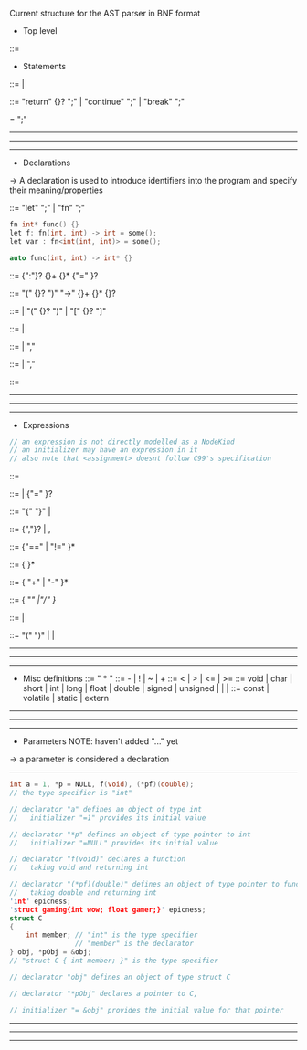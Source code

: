 
Current structure for the AST parser in BNF format

- Top level

<program> ::= <function>

- Statements

<statement> ::= <jump-statement>
              | <expression-statement>

<jump-statement> ::= "return" {<expression>}? ";"
                   | "continue" ";"
                   | "break" ";"

<expression-statement> = <expression> ";"

---
---
---
- Declarations

-> A declaration is used to introduce identifiers into the program and specify their meaning/properties

<declaration> ::= "let" <variable-declaration> ";"
                | "fn" <function-declaration> ";"
```c
fn int* func() {}
let f: fn(int, int) -> int = some();
let var : fn<int(int, int)> = some();

auto func(int, int) -> int* {}
```

<variable-declaration> ::= <declarator-list> {":"}?
                           {<declaration-specifier>}+ {<pointer>}* 
                           {"=" <initializer>}?

<function-declaration> ::=  <declarator> "(" {<parameter-list>}? ")"
                           "->" {<declaration-specifier>}+ {<pointer>}* {<compound-statement>}?

<declarator> ::= <identifier>
               | <declarator> "(" {<parameter-list>}? ")"
               | <declarator> "\[" {<constant-expression>}? "]"

<declaration-specifier> ::= <type-qualifier>
                          | <type-specifier>

<declarator-list> ::= <declarator>
                    | <declarator> "," <declarator-list>


<parameter-list> ::= <parameter>
                   | <parameter-list> "," <parameter> 

<parameter> ::= <declarator-specifier> <identifier> 

---
---
---
- Expressions
```c
// an expression is not directly modelled as a NodeKind
// an initializer may have an expression in it
// also note that <assignment> doesnt follow C99's specification
```

<expression> ::= <assignment> 

<assignment> ::= <equality> | {"=" <initializer>}?

<initializer> ::= "{" <initializer-list> "}"
                | <equality>

<initializer-list> ::= <initializer> {","}?
                     | <initializer> , <initializer-list>

<equality> ::= <relational> {"==" <relational> | "!=" <relational> }*

<relational> ::= <add> { <relational-op>  <add> }*

<add> ::=  <multiplication> { "+" <multiplication> | "-" <multiplication> }*

<multiplication> ::=  <unary> { \"*" <unary> |"/" <unary> }*

<unary> ::= <unary-op> <unary> 
          | <primary>

<primary> ::= "(" <equality> ")"
            | <identifier> 
            | <literal>


---
---
---
- Misc definitions
<pointer> ::= " * "
<unary-op> ::= - 
             | ! 
             | ~ 
             | +
<relational-op> ::= < 
                  | > 
                  | <=
                  | >=
<type-specifier> ::= void
                   | char
                   | short
                   | int
                   | long
                   | float
                   | double
                   | signed
                   | unsigned
                   | <struct-or-union-specifier>
                   | <enum-specifier>
                   | <typedef-name>
<type-qualifier> ::= const
                   | volatile
                   | static
                   | extern


---
---
---
- Parameters 
NOTE: haven't added "..." yet

-> a parameter is considered a declaration



---
```c
int a = 1, *p = NULL, f(void), (*pf)(double);
// the type specifier is "int"

// declarator "a" defines an object of type int
//   initializer "=1" provides its initial value

// declarator "*p" defines an object of type pointer to int
//   initializer "=NULL" provides its initial value

// declarator "f(void)" declares a function
//   taking void and returning int

// declarator "(*pf)(double)" defines an object of type pointer to function 
//   taking double and returning int
'int' epicness;
'struct gaming{int wow; float gamer;}' epicness;
struct C
{
    int member; // "int" is the type specifier
                // "member" is the declarator
} obj, *pObj = &obj;
// "struct C { int member; }" is the type specifier

// declarator "obj" defines an object of type struct C

// declarator "*pObj" declares a pointer to C,

// initializer "= &obj" provides the initial value for that pointer
```
---
---
---

